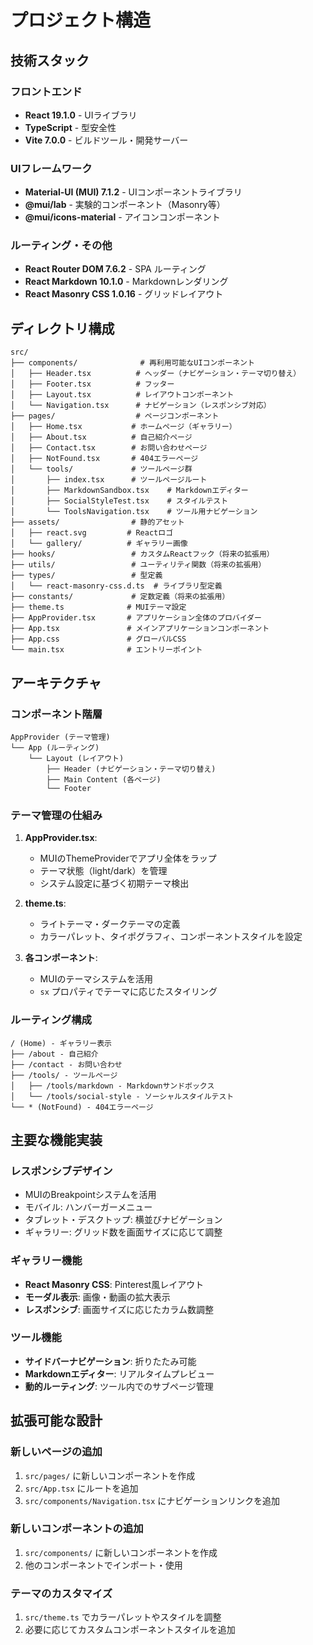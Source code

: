 # プロジェクト構造

## 技術スタック

### フロントエンド
- **React 19.1.0** - UIライブラリ
- **TypeScript** - 型安全性
- **Vite 7.0.0** - ビルドツール・開発サーバー

### UIフレームワーク
- **Material-UI (MUI) 7.1.2** - UIコンポーネントライブラリ
- **@mui/lab** - 実験的コンポーネント（Masonry等）
- **@mui/icons-material** - アイコンコンポーネント

### ルーティング・その他
- **React Router DOM 7.6.2** - SPA ルーティング
- **React Markdown 10.1.0** - Markdownレンダリング
- **React Masonry CSS 1.0.16** - グリッドレイアウト

## ディレクトリ構成

```
src/
├── components/              # 再利用可能なUIコンポーネント
│   ├── Header.tsx          # ヘッダー（ナビゲーション・テーマ切り替え）
│   ├── Footer.tsx          # フッター
│   ├── Layout.tsx          # レイアウトコンポーネント
│   └── Navigation.tsx      # ナビゲーション（レスポンシブ対応）
├── pages/                  # ページコンポーネント
│   ├── Home.tsx           # ホームページ（ギャラリー）
│   ├── About.tsx          # 自己紹介ページ
│   ├── Contact.tsx        # お問い合わせページ
│   ├── NotFound.tsx       # 404エラーページ
│   └── tools/             # ツールページ群
│       ├── index.tsx      # ツールページルート
│       ├── MarkdownSandbox.tsx    # Markdownエディター
│       ├── SocialStyleTest.tsx    # スタイルテスト
│       └── ToolsNavigation.tsx    # ツール用ナビゲーション
├── assets/                # 静的アセット
│   ├── react.svg         # Reactロゴ
│   └── gallery/          # ギャラリー画像
├── hooks/                 # カスタムReactフック（将来の拡張用）
├── utils/                 # ユーティリティ関数（将来の拡張用）
├── types/                 # 型定義
│   └── react-masonry-css.d.ts  # ライブラリ型定義
├── constants/             # 定数定義（将来の拡張用）
├── theme.ts              # MUIテーマ設定
├── AppProvider.tsx       # アプリケーション全体のプロバイダー
├── App.tsx               # メインアプリケーションコンポーネント
├── App.css               # グローバルCSS
└── main.tsx              # エントリーポイント
```

## アーキテクチャ

### コンポーネント階層
```
AppProvider (テーマ管理)
└── App (ルーティング)
    └── Layout (レイアウト)
        ├── Header (ナビゲーション・テーマ切り替え)
        ├── Main Content (各ページ)
        └── Footer
```

### テーマ管理の仕組み
1. **AppProvider.tsx**: 
   - MUIのThemeProviderでアプリ全体をラップ
   - テーマ状態（light/dark）を管理
   - システム設定に基づく初期テーマ検出

2. **theme.ts**: 
   - ライトテーマ・ダークテーマの定義
   - カラーパレット、タイポグラフィ、コンポーネントスタイルを設定

3. **各コンポーネント**: 
   - MUIのテーマシステムを活用
   - `sx` プロパティでテーマに応じたスタイリング

### ルーティング構成
```
/ (Home) - ギャラリー表示
├── /about - 自己紹介
├── /contact - お問い合わせ
├── /tools/ - ツールページ
│   ├── /tools/markdown - Markdownサンドボックス
│   └── /tools/social-style - ソーシャルスタイルテスト
└── * (NotFound) - 404エラーページ
```

## 主要な機能実装

### レスポンシブデザイン
- MUIのBreakpointシステムを活用
- モバイル: ハンバーガーメニュー
- タブレット・デスクトップ: 横並びナビゲーション
- ギャラリー: グリッド数を画面サイズに応じて調整

### ギャラリー機能
- **React Masonry CSS**: Pinterest風レイアウト
- **モーダル表示**: 画像・動画の拡大表示
- **レスポンシブ**: 画面サイズに応じたカラム数調整

### ツール機能
- **サイドバーナビゲーション**: 折りたたみ可能
- **Markdownエディター**: リアルタイムプレビュー
- **動的ルーティング**: ツール内でのサブページ管理

## 拡張可能な設計

### 新しいページの追加
1. `src/pages/` に新しいコンポーネントを作成
2. `src/App.tsx` にルートを追加
3. `src/components/Navigation.tsx` にナビゲーションリンクを追加

### 新しいコンポーネントの追加
1. `src/components/` に新しいコンポーネントを作成
2. 他のコンポーネントでインポート・使用

### テーマのカスタマイズ
1. `src/theme.ts` でカラーパレットやスタイルを調整
2. 必要に応じてカスタムコンポーネントスタイルを追加
